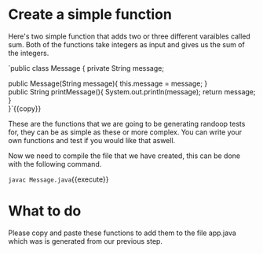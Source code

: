 # Create a simple function
Here's two simple function that adds two or three different varaibles called sum. Both of the functions take integers as input and gives us the sum of the integers.

`public class Message {
   private String message;
  
   public Message(String message){
      this.message = message;
   }   
   public String printMessage(){
      System.out.println(message);
      return message;
   }   
}`{{copy}}

These are the functions that we are going to be generating randoop tests for, they can be as simple as these or more complex. You can write your own functions and test if you would like that aswell.   


Now we need to compile the file that we have created, this can be done with the following command.

`javac Message.java`{{execute}}
# What to do
Please copy and paste these functions to add them to the file app.java which was is generated from our previous step.